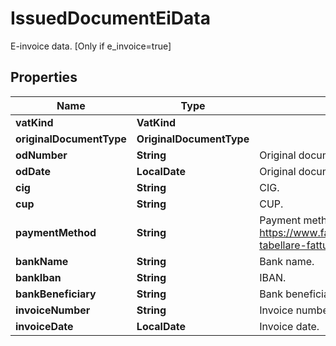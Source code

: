 

# IssuedDocumentEiData

E-invoice data. [Only if e_invoice=true]

## Properties

| Name | Type | Description | Notes |
|------------ | ------------- | ------------- | -------------|
|**vatKind** | **VatKind** |  |  [optional] |
|**originalDocumentType** | **OriginalDocumentType** |  |  [optional] |
|**odNumber** | **String** | Original document number. |  [optional] |
|**odDate** | **LocalDate** | Original document date. |  [optional] |
|**cig** | **String** | CIG. |  [optional] |
|**cup** | **String** | CUP. |  [optional] |
|**paymentMethod** | **String** | Payment method (see https://www.fatturapa.gov.it/export/documenti/fatturapa/v1.2.1/Rappresentazione-tabellare-fattura-ordinaria.pdf for the accepted values of ModalitaPagamento). |  [optional] |
|**bankName** | **String** | Bank name. |  [optional] |
|**bankIban** | **String** | IBAN. |  [optional] |
|**bankBeneficiary** | **String** | Bank beneficiary. |  [optional] |
|**invoiceNumber** | **String** | Invoice number. |  [optional] |
|**invoiceDate** | **LocalDate** | Invoice date. |  [optional] |




